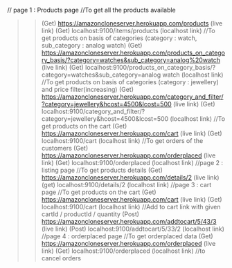 // page 1 : Products page
//To get all the products available
>>(Get) https://amazoncloneserver.herokuapp.com/products  (live link)
>>(Get) localhost:9100/items/products   (localhost link)
//To get products on basis of categories (category : watch, sub_category : analog watch)
>>(Get) https://amazoncloneserver.herokuapp.com/products_on_category_basis/?category=watches&sub_category=analog%20watch  (live link)
>>(Get) localhost:9100/products_on_category_basis/?category=watches&sub_category=analog watch (localhost link)
//To get products on basis of categories (category : jewellery) and price filter(increasing)
>>(Get) https://amazoncloneserver.herokuapp.com/category_and_filter/?category=jewellery&hcost=4500&lcost=500  (live link)
>>(Get) localhost:9100/category_and_filter/?category=jewellery&hcost=4500&lcost=500 (localhost link)
//To get products on the cart 
>>(Get) https://amazoncloneserver.herokuapp.com/cart (live link)
>>(Get) localhost:9100/cart  (localhost link)
//To get orders of the customers
>>(Get) https://amazoncloneserver.herokuapp.com/orderplaced  (live link)
>>(Get) localhost:9100/orderplaced  (localhost link)
//page 2 : listing page
//To get products details
>>(Get) https://amazoncloneserver.herokuapp.com/details/2 (live link)
>>(get) localhost:9100/details/2  (localhost link)
//page 3 : cart page
//To get products on the cart 
>>(Get) https://amazoncloneserver.herokuapp.com/cart (live link)
>>(Get) localhost:9100/cart  (localhost link) 
//Add to cart link with given cartId / productId / quantity
>>(Post) https://amazoncloneserver.herokuapp.com/addtocart/5/43/3 (live link)
>>(Post) localhost:9100/addtocart/5/33/2 (localhost link)
//page 4 : orderplaced page
//To get orderplaced data
>>(Get) https://amazoncloneserver.herokuapp.com/orderplaced  (live link)
>>(Get) localhost:9100/orderplaced  (localhost link)
//to cancel orders